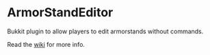 # ArmorStandEditor
Bukkit plugin to allow players to edit armorstands without commands.

Read the [wiki](https://github.com/RypoFalem/ArmorStandEditor/wiki) for more info.

